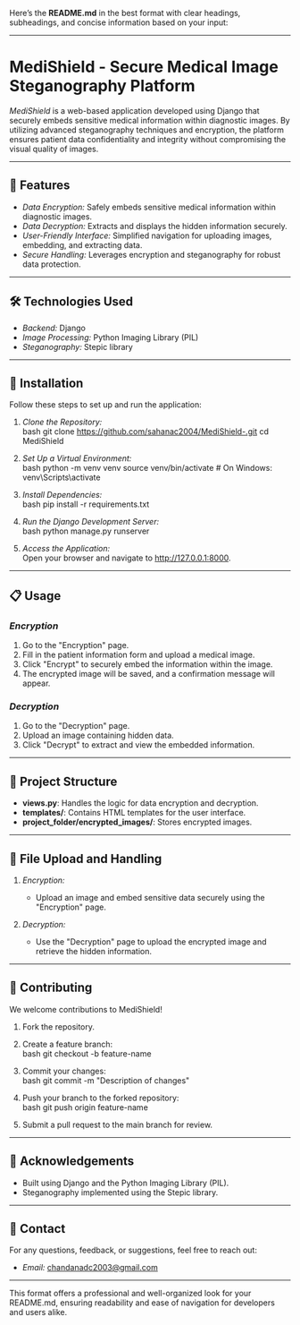 Here’s the **README.md** in the best format with clear headings, subheadings, and concise information based on your input:

---

# MediShield - Secure Medical Image Steganography Platform  

*MediShield* is a web-based application developed using Django that securely embeds sensitive medical information within diagnostic images. By utilizing advanced steganography techniques and encryption, the platform ensures patient data confidentiality and integrity without compromising the visual quality of images.

---

## 🚀 Features  

- *Data Encryption:* Safely embeds sensitive medical information within diagnostic images.  
- *Data Decryption:* Extracts and displays the hidden information securely.  
- *User-Friendly Interface:* Simplified navigation for uploading images, embedding, and extracting data.  
- *Secure Handling:* Leverages encryption and steganography for robust data protection.  

---

## 🛠 Technologies Used  

- *Backend:* Django  
- *Image Processing:* Python Imaging Library (PIL)  
- *Steganography:* Stepic library  

---

## 📖 Installation  

Follow these steps to set up and run the application:  

1. *Clone the Repository:*  
   bash
   git clone https://github.com/sahanac2004/MediShield-.git
   cd MediShield
   

2. *Set Up a Virtual Environment:*  
   bash
   python -m venv venv
   source venv/bin/activate  # On Windows: venv\Scripts\activate
   

3. *Install Dependencies:*  
   bash
   pip install -r requirements.txt
   

4. *Run the Django Development Server:*  
   bash
   python manage.py runserver
   

5. *Access the Application:*  
   Open your browser and navigate to http://127.0.0.1:8000.

---

## 📋 Usage  

### *Encryption*  
1. Go to the "Encryption" page.  
2. Fill in the patient information form and upload a medical image.  
3. Click "Encrypt" to securely embed the information within the image.  
4. The encrypted image will be saved, and a confirmation message will appear.  

### *Decryption*  
1. Go to the "Decryption" page.  
2. Upload an image containing hidden data.  
3. Click "Decrypt" to extract and view the embedded information.  

---

## 📂 Project Structure  

- **views.py**: Handles the logic for data encryption and decryption.  
- **templates/**: Contains HTML templates for the user interface.  
- **project_folder/encrypted_images/**: Stores encrypted images.  

---

## 📂 File Upload and Handling  

1. *Encryption:*  
   - Upload an image and embed sensitive data securely using the "Encryption" page.  

2. *Decryption:*  
   - Use the "Decryption" page to upload the encrypted image and retrieve the hidden information.

---

## 🤝 Contributing  

We welcome contributions to MediShield!  

1. Fork the repository.  
2. Create a feature branch:  
   bash
   git checkout -b feature-name
     
3. Commit your changes:  
   bash
   git commit -m "Description of changes"
     
4. Push your branch to the forked repository:  
   bash
   git push origin feature-name
     
5. Submit a pull request to the main branch for review.  

---

## 🙏 Acknowledgements  

- Built using Django and the Python Imaging Library (PIL).  
- Steganography implemented using the Stepic library.  

---

## 📧 Contact  

For any questions, feedback, or suggestions, feel free to reach out:  

- *Email:* [chandanadc2003@gmail.com](mailto:chandanadc2003@gmail.com)  

--- 

This format offers a professional and well-organized look for your README.md, ensuring readability and ease of navigation for developers and users alike.
